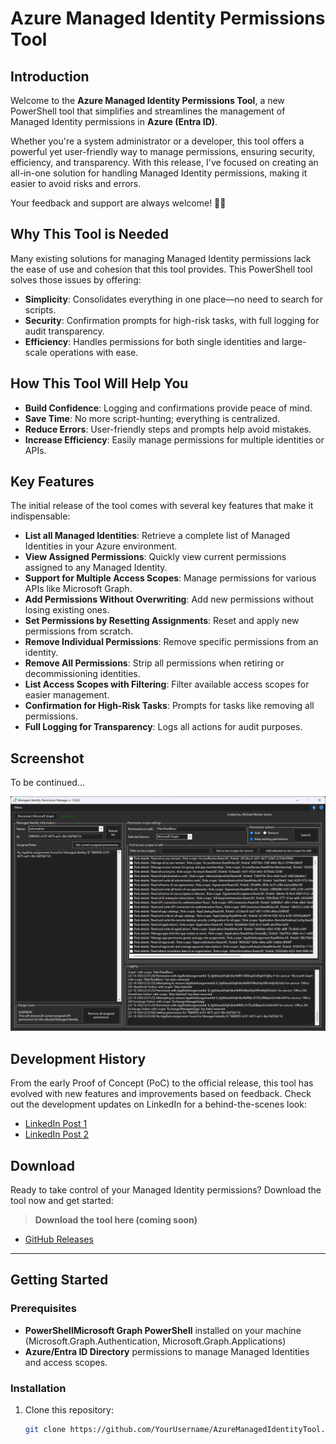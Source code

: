 # Azure Managed Identity Permissions Tool

## Introduction
Welcome to the **Azure Managed Identity Permissions Tool**, a new PowerShell tool that simplifies and streamlines the management of Managed Identity permissions in **Azure (Entra ID)**.

Whether you're a system administrator or a developer, this tool offers a powerful yet user-friendly way to manage permissions, ensuring security, efficiency, and transparency. With this release, I've focused on creating an all-in-one solution for handling Managed Identity permissions, making it easier to avoid risks and errors.  

Your feedback and support are always welcome! 🤩🤘

## Why This Tool is Needed
Many existing solutions for managing Managed Identity permissions lack the ease of use and cohesion that this tool provides. This PowerShell tool solves those issues by offering:

- **Simplicity**: Consolidates everything in one place—no need to search for scripts.
- **Security**: Confirmation prompts for high-risk tasks, with full logging for audit transparency.
- **Efficiency**: Handles permissions for both single identities and large-scale operations with ease.

## How This Tool Will Help You
- **Build Confidence**: Logging and confirmations provide peace of mind.
- **Save Time**: No more script-hunting; everything is centralized.
- **Reduce Errors**: User-friendly steps and prompts help avoid mistakes.
- **Increase Efficiency**: Easily manage permissions for multiple identities or APIs.

## Key Features
The initial release of the tool comes with several key features that make it indispensable:

- **List all Managed Identities**: Retrieve a complete list of Managed Identities in your Azure environment.
- **View Assigned Permissions**: Quickly view current permissions assigned to any Managed Identity.
- **Support for Multiple Access Scopes**: Manage permissions for various APIs like Microsoft Graph.
- **Add Permissions Without Overwriting**: Add new permissions without losing existing ones.
- **Set Permissions by Resetting Assignments**: Reset and apply new permissions from scratch.
- **Remove Individual Permissions**: Remove specific permissions from an identity.
- **Remove All Permissions**: Strip all permissions when retiring or decommissioning identities.
- **List Access Scopes with Filtering**: Filter available access scopes for easier management.
- **Confirmation for High-Risk Tasks**: Prompts for tasks like removing all permissions.
- **Full Logging for Transparency**: Logs all actions for audit purposes.

## Screenshot

To be continued...

![Sample Screenshot](./docs/Managed%20Identity%20Permission%20Manager.png)

## Development History
From the early Proof of Concept (PoC) to the official release, this tool has evolved with new features and improvements based on feedback. Check out the development updates on LinkedIn for a behind-the-scenes look:

- [LinkedIn Post 1](https://www.linkedin.com/feed/update/urn:li:activity:7253164999236329472/)
- [LinkedIn Post 2](https://www.linkedin.com/feed/update/urn:li:activity:7254182659118030848/)

## Download
Ready to take control of your Managed Identity permissions? Download the tool now and get started:

> **Download the tool here (coming soon)**

- [GitHub Releases](https://github.com/michaelmsonne/ManagedIdentityPermissionManager/releases)

---

## Getting Started

### Prerequisites
- **PowerShellMicrosoft Graph PowerShell** installed on your machine (Microsoft.Graph.Authentication, Microsoft.Graph.Applications)
- **Azure/Entra ID Directory** permissions to manage Managed Identities and access scopes.

### Installation
1. Clone this repository:
   ```bash
   git clone https://github.com/YourUsername/AzureManagedIdentityTool.git
